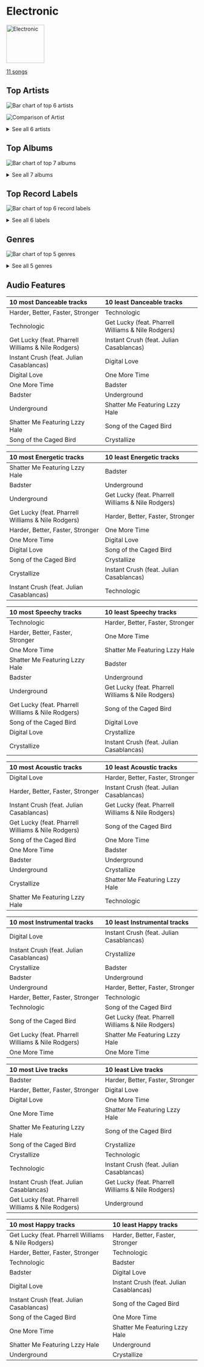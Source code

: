 # Electronic


<img src="https://mosaic.scdn.co/640/ab67616d0000b27379e8b529ce6c088a8027b2a1ab67616d0000b2739b9b36b0e22870b9f542d937ab67616d0000b273b33d46dfa2635a47eebf63b2ab67616d0000b273d8601e15fa1b4351fe1fc6ae" alt="Electronic" width="100" />

[11 songs](electronic_tracks.md)

## Top Artists

![Bar chart of top 6 artists](../images/playlists/electronic/artists.png)

![Comparison of Artist](../images/playlists/electronic/artists_comparison.png)


<details>
<summary>See all 6 artists</summary>

|   Number of Tracks | Art                                                                                              | Artist             | 🔗                                                           |
|-------------------:|:-------------------------------------------------------------------------------------------------|:-------------------|:------------------------------------------------------------|
|                  6 | <img src="https://i.scdn.co/image/ab6761610000e5eb96d66c60658005885d1135ce" alt="" width="50" /> | Daft Punk          | [🔗](https://open.spotify.com/artist/4tZwfgrHOc3mvqYlEYSvVi) |
|                  4 | <img src="https://i.scdn.co/image/ab6761610000e5eb6d5b2328e36e54bdbb0a7a96" alt="" width="50" /> | Lindsey Stirling   | [🔗](https://open.spotify.com/artist/378dH6EszOLFShpRzAQkVM) |
|                  1 | <img src="https://i.scdn.co/image/6511b1fe261da3b6c6b69ae2aa771cfd307a18ae" alt="" width="50" /> | Nile Rodgers       | [🔗](https://open.spotify.com/artist/3yDIp0kaq9EFKe07X1X2rz) |
|                  1 | <img src="https://i.scdn.co/image/ab6761610000e5eb515e5754d89e4df8123e3f9f" alt="" width="50" /> | HYO                | [🔗](https://open.spotify.com/artist/3U7bOaJLuFkrmDQ1C1OqKl) |
|                  1 | <img src="https://i.scdn.co/image/ab6761610000e5ebdeeefa8e7621458ef859ab77" alt="" width="50" /> | Pharrell Williams  | [🔗](https://open.spotify.com/artist/2RdwBSPQiwcmiDo9kixcl8) |
|                  1 | <img src="https://i.scdn.co/image/e7a1396741154b787911a8c6c9ba21a6f5b55a5f" alt="" width="50" /> | Julian Casablancas | [🔗](https://open.spotify.com/artist/1rAv1GhTQ2rmG94p9lU3rB) |

</details>


## Top Albums

![Bar chart of top 7 albums](../images/playlists/electronic/albums.png)


<details>
<summary>See all 7 albums</summary>

|   Number of Tracks | Art                                                                                              | Album                  | 🔗                                                          |
|-------------------:|:-------------------------------------------------------------------------------------------------|:-----------------------|:-----------------------------------------------------------|
|                  3 | <img src="https://i.scdn.co/image/ab67616d0000b273b33d46dfa2635a47eebf63b2" alt="" width="50" /> | Discovery              | [🔗](https://open.spotify.com/album/2noRn2Aes5aoNVsU6iWThc) |
|                  2 | <img src="https://i.scdn.co/image/ab67616d0000b2739b9b36b0e22870b9f542d937" alt="" width="50" /> | Random Access Memories | [🔗](https://open.spotify.com/album/4m2880jivSbbyEGAKfITCa) |
|                  2 | <img src="https://i.scdn.co/image/ab67616d0000b27379e8b529ce6c088a8027b2a1" alt="" width="50" /> | Lindsey Stirling       | [🔗](https://open.spotify.com/album/3YTWAm90osBvLNWCdF8Nq2) |
|                  1 | <img src="https://i.scdn.co/image/ab67616d0000b273cdb2461871ded49f97bc41c2" alt="" width="50" /> | Shatter Me             | [🔗](https://open.spotify.com/album/2spbck4ETZz1aLq5Fi5phC) |
|                  1 | <img src="https://i.scdn.co/image/ab67616d0000b273d8601e15fa1b4351fe1fc6ae" alt="" width="50" /> | Human After All        | [🔗](https://open.spotify.com/album/1A2GTWGtFfWp7KSQTwWOyo) |
|                  1 | <img src="https://i.scdn.co/image/ab67616d0000b2735062dabfa4007e1b72981edf" alt="" width="50" /> | Badster                | [🔗](https://open.spotify.com/album/4GA4vqEeOzVM8ib6HHy6Ij) |
|                  1 | <img src="https://i.scdn.co/image/ab67616d0000b273107a93a6e4700e9ff7e6ca43" alt="" width="50" /> | Artemis                | [🔗](https://open.spotify.com/album/4YAtGpNUwcHesLlyYUIxur) |

</details>


## Top Record Labels

![Bar chart of top 6 record labels](../images/playlists/electronic/labels.png)


<details>
<summary>See all 6 labels</summary>

|   Number of Tracks | Label                                                                         |
|-------------------:|:------------------------------------------------------------------------------|
|                  4 | [Daft Life Ltd.](../labels/daft_life_ltd_.md)                                 |
|                  4 | [ADA France](../labels/ada_france.md)                                         |
|                  3 | [Lindseystomp Records](../labels/lindseystomp_records.md)                     |
|                  2 | [Columbia](../labels/columbia.md)                                             |
|                  1 | [SM Entertainment](../labels/sm_entertainment.md)                             |
|                  1 | [BMG Rights Management (US) LLC](../labels/bmg_rights_management__us__llc.md) |

</details>


## Genres

![Bar chart of top 5 genres](../images/playlists/electronic/genres.png)


<details>
<summary>See all 5 genres</summary>

|   Number of Tracks | Genre                       |
|-------------------:|:----------------------------|
|                  6 | filter house                |
|                  6 | electro                     |
|                  4 | pop violin                  |
|                  4 | bow pop                     |
|                  1 | [k-pop](../genres/k_pop.md) |

</details>


## Audio Features

| 10 most Danceable tracks                           | 10 least Danceable tracks                          |
|:---------------------------------------------------|:---------------------------------------------------|
| Harder, Better, Faster, Stronger                   | Technologic                                        |
| Technologic                                        | Get Lucky (feat. Pharrell Williams & Nile Rodgers) |
| Get Lucky (feat. Pharrell Williams & Nile Rodgers) | Instant Crush (feat. Julian Casablancas)           |
| Instant Crush (feat. Julian Casablancas)           | Digital Love                                       |
| Digital Love                                       | One More Time                                      |
| One More Time                                      | Badster                                            |
| Badster                                            | Underground                                        |
| Underground                                        | Shatter Me Featuring Lzzy Hale                     |
| Shatter Me Featuring Lzzy Hale                     | Song of the Caged Bird                             |
| Song of the Caged Bird                             | Crystallize                                        |

| 10 most Energetic tracks                           | 10 least Energetic tracks                          |
|:---------------------------------------------------|:---------------------------------------------------|
| Shatter Me Featuring Lzzy Hale                     | Badster                                            |
| Badster                                            | Underground                                        |
| Underground                                        | Get Lucky (feat. Pharrell Williams & Nile Rodgers) |
| Get Lucky (feat. Pharrell Williams & Nile Rodgers) | Harder, Better, Faster, Stronger                   |
| Harder, Better, Faster, Stronger                   | One More Time                                      |
| One More Time                                      | Digital Love                                       |
| Digital Love                                       | Song of the Caged Bird                             |
| Song of the Caged Bird                             | Crystallize                                        |
| Crystallize                                        | Instant Crush (feat. Julian Casablancas)           |
| Instant Crush (feat. Julian Casablancas)           | Technologic                                        |

| 10 most Speechy tracks                             | 10 least Speechy tracks                            |
|:---------------------------------------------------|:---------------------------------------------------|
| Technologic                                        | Harder, Better, Faster, Stronger                   |
| Harder, Better, Faster, Stronger                   | One More Time                                      |
| One More Time                                      | Shatter Me Featuring Lzzy Hale                     |
| Shatter Me Featuring Lzzy Hale                     | Badster                                            |
| Badster                                            | Underground                                        |
| Underground                                        | Get Lucky (feat. Pharrell Williams & Nile Rodgers) |
| Get Lucky (feat. Pharrell Williams & Nile Rodgers) | Song of the Caged Bird                             |
| Song of the Caged Bird                             | Digital Love                                       |
| Digital Love                                       | Crystallize                                        |
| Crystallize                                        | Instant Crush (feat. Julian Casablancas)           |

| 10 most Acoustic tracks                            | 10 least Acoustic tracks                           |
|:---------------------------------------------------|:---------------------------------------------------|
| Digital Love                                       | Harder, Better, Faster, Stronger                   |
| Harder, Better, Faster, Stronger                   | Instant Crush (feat. Julian Casablancas)           |
| Instant Crush (feat. Julian Casablancas)           | Get Lucky (feat. Pharrell Williams & Nile Rodgers) |
| Get Lucky (feat. Pharrell Williams & Nile Rodgers) | Song of the Caged Bird                             |
| Song of the Caged Bird                             | One More Time                                      |
| One More Time                                      | Badster                                            |
| Badster                                            | Underground                                        |
| Underground                                        | Crystallize                                        |
| Crystallize                                        | Shatter Me Featuring Lzzy Hale                     |
| Shatter Me Featuring Lzzy Hale                     | Technologic                                        |

| 10 most Instrumental tracks                        | 10 least Instrumental tracks                       |
|:---------------------------------------------------|:---------------------------------------------------|
| Digital Love                                       | Instant Crush (feat. Julian Casablancas)           |
| Instant Crush (feat. Julian Casablancas)           | Crystallize                                        |
| Crystallize                                        | Badster                                            |
| Badster                                            | Underground                                        |
| Underground                                        | Harder, Better, Faster, Stronger                   |
| Harder, Better, Faster, Stronger                   | Technologic                                        |
| Technologic                                        | Song of the Caged Bird                             |
| Song of the Caged Bird                             | Get Lucky (feat. Pharrell Williams & Nile Rodgers) |
| Get Lucky (feat. Pharrell Williams & Nile Rodgers) | Shatter Me Featuring Lzzy Hale                     |
| One More Time                                      | One More Time                                      |

| 10 most Live tracks                                | 10 least Live tracks                               |
|:---------------------------------------------------|:---------------------------------------------------|
| Badster                                            | Harder, Better, Faster, Stronger                   |
| Harder, Better, Faster, Stronger                   | Digital Love                                       |
| Digital Love                                       | One More Time                                      |
| One More Time                                      | Shatter Me Featuring Lzzy Hale                     |
| Shatter Me Featuring Lzzy Hale                     | Song of the Caged Bird                             |
| Song of the Caged Bird                             | Crystallize                                        |
| Crystallize                                        | Technologic                                        |
| Technologic                                        | Instant Crush (feat. Julian Casablancas)           |
| Instant Crush (feat. Julian Casablancas)           | Get Lucky (feat. Pharrell Williams & Nile Rodgers) |
| Get Lucky (feat. Pharrell Williams & Nile Rodgers) | Underground                                        |

| 10 most Happy tracks                               | 10 least Happy tracks                    |
|:---------------------------------------------------|:-----------------------------------------|
| Get Lucky (feat. Pharrell Williams & Nile Rodgers) | Harder, Better, Faster, Stronger         |
| Harder, Better, Faster, Stronger                   | Technologic                              |
| Technologic                                        | Badster                                  |
| Badster                                            | Digital Love                             |
| Digital Love                                       | Instant Crush (feat. Julian Casablancas) |
| Instant Crush (feat. Julian Casablancas)           | Song of the Caged Bird                   |
| Song of the Caged Bird                             | One More Time                            |
| One More Time                                      | Shatter Me Featuring Lzzy Hale           |
| Shatter Me Featuring Lzzy Hale                     | Underground                              |
| Underground                                        | Crystallize                              |
